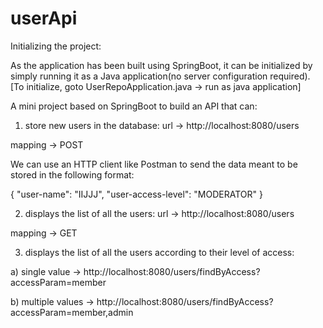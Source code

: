 # userApi
Initializing the project:

As the application has been built using SpringBoot, it can be initialized by simply running it as a Java application(no server configuration required).
[To initialize, goto UserRepoApplication.java -> run as java application]


A mini project based on SpringBoot to build an API that can:

1) store new users in the database:
url -> http://localhost:8080/users

mapping -> POST

We can use an HTTP client like Postman to send the data meant to be stored in the following format:

{
    "user-name": "IIJJJ",
    "user-access-level": "MODERATOR"
}


2) displays the list of all the users:
url -> http://localhost:8080/users

mapping -> GET

3) displays the list of all the users according to their level of access:

a) single value -> http://localhost:8080/users/findByAccess?accessParam=member

b) multiple values -> http://localhost:8080/users/findByAccess?accessParam=member,admin

